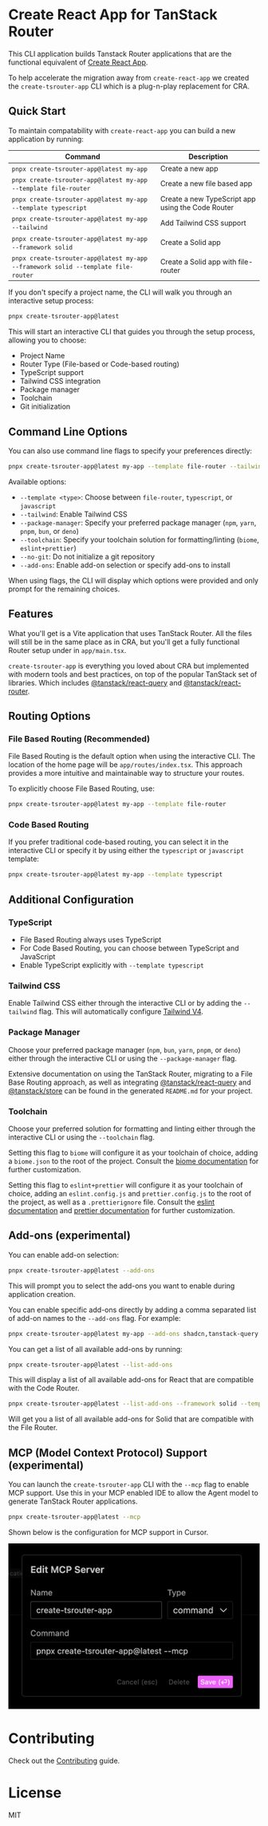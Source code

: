 # Create React App for TanStack Router

This CLI application builds Tanstack Router applications that are the functional equivalent of [Create React App](https://create-react-app.dev/).

To help accelerate the migration away from `create-react-app` we created the `create-tsrouter-app` CLI which is a plug-n-play replacement for CRA.

## Quick Start

To maintain compatability with `create-react-app` you can build a new application by running:

| Command                                                                          | Description                                       |
| -------------------------------------------------------------------------------- | ------------------------------------------------- |
| `pnpx create-tsrouter-app@latest my-app`                                          | Create a new app                                  |
| `pnpx create-tsrouter-app@latest my-app --template file-router`                   | Create a new file based app                       |
| `pnpx create-tsrouter-app@latest my-app --template typescript`                    | Create a new TypeScript app using the Code Router |
| `pnpx create-tsrouter-app@latest my-app --tailwind`                               | Add Tailwind CSS support                          |
| `pnpx create-tsrouter-app@latest my-app --framework solid`                        | Create a Solid app                                |
| `pnpx create-tsrouter-app@latest my-app --framework solid --template file-router` | Create a Solid app with file-router               |

If you don't specify a project name, the CLI will walk you through an interactive setup process:

```bash
pnpx create-tsrouter-app@latest
```

This will start an interactive CLI that guides you through the setup process, allowing you to choose:

- Project Name
- Router Type (File-based or Code-based routing)
- TypeScript support
- Tailwind CSS integration
- Package manager
- Toolchain
- Git initialization

## Command Line Options

You can also use command line flags to specify your preferences directly:

```bash
pnpx create-tsrouter-app@latest my-app --template file-router --tailwind --package-manager pnpm
```

Available options:

- `--template <type>`: Choose between `file-router`, `typescript`, or `javascript`
- `--tailwind`: Enable Tailwind CSS
- `--package-manager`: Specify your preferred package manager (`npm`, `yarn`, `pnpm`, `bun`, or `deno`)
- `--toolchain`: Specify your toolchain solution for formatting/linting (`biome`, `eslint+prettier`)
- `--no-git`: Do not initialize a git repository
- `--add-ons`: Enable add-on selection or specify add-ons to install

When using flags, the CLI will display which options were provided and only prompt for the remaining choices.

## Features

What you'll get is a Vite application that uses TanStack Router. All the files will still be in the same place as in CRA, but you'll get a fully functional Router setup under in `app/main.tsx`.

`create-tsrouter-app` is everything you loved about CRA but implemented with modern tools and best practices, on top of the popular TanStack set of libraries. Which includes [@tanstack/react-query](https://tanstack.com/query/latest) and [@tanstack/react-router](https://tanstack.com/router/latest).

## Routing Options

### File Based Routing (Recommended)

File Based Routing is the default option when using the interactive CLI. The location of the home page will be `app/routes/index.tsx`. This approach provides a more intuitive and maintainable way to structure your routes.

To explicitly choose File Based Routing, use:

```bash
pnpx create-tsrouter-app@latest my-app --template file-router
```

### Code Based Routing

If you prefer traditional code-based routing, you can select it in the interactive CLI or specify it by using either the `typescript` or `javascript` template:

```bash
pnpx create-tsrouter-app@latest my-app --template typescript
```

## Additional Configuration

### TypeScript

- File Based Routing always uses TypeScript
- For Code Based Routing, you can choose between TypeScript and JavaScript
- Enable TypeScript explicitly with `--template typescript`

### Tailwind CSS

Enable Tailwind CSS either through the interactive CLI or by adding the `--tailwind` flag. This will automatically configure [Tailwind V4](https://tailwindcss.com/).

### Package Manager

Choose your preferred package manager (`npm`, `bun`, `yarn`, `pnpm`, or `deno`) either through the interactive CLI or using the `--package-manager` flag.

Extensive documentation on using the TanStack Router, migrating to a File Base Routing approach, as well as integrating [@tanstack/react-query](https://tanstack.com/query/latest) and [@tanstack/store](https://tanstack.com/store/latest) can be found in the generated `README.md` for your project.

### Toolchain

Choose your preferred solution for formatting and linting either through the interactive CLI or using the `--toolchain` flag.

Setting this flag to `biome` will configure it as your toolchain of choice, adding a `biome.json` to the root of the project. Consult the [biome documentation](https://biomejs.dev/guides/getting-started/) for further customization.

Setting this flag to `eslint+prettier` will configure it as your toolchain of choice, adding an `eslint.config.js` and `prettier.config.js` to the root of the project, as well as a `.prettierignore` file. Consult the [eslint documentation](https://eslint.org/docs/latest/) and [prettier documentation](https://prettier.io/docs/) for further customization.

## Add-ons (experimental)

You can enable add-on selection:

```bash
pnpx create-tsrouter-app@latest --add-ons
```

This will prompt you to select the add-ons you want to enable during application creation.

You can enable specific add-ons directly by adding a comma separated list of add-on names to the `--add-ons` flag. For example:

```bash
pnpx create-tsrouter-app@latest my-app --add-ons shadcn,tanstack-query
```

You can get a list of all available add-ons by running:

```bash
pnpx create-tsrouter-app@latest --list-add-ons
```

This will display a list of all available add-ons for React that are compatible with the Code Router.

```bash
pnpx create-tsrouter-app@latest --list-add-ons --framework solid --template file-router
```

Will get you a list of all available add-ons for Solid that are compatible with the File Router.

## MCP (Model Context Protocol) Support (experimental)

You can launch the `create-tsrouter-app` CLI with the `--mcp` flag to enable MCP support. Use this in your MCP enabled IDE to allow the Agent model to generate TanStack Router applications.

```bash
pnpx create-tsrouter-app@latest --mcp
```

Shown below is the configuration for MCP support in Cursor.

![MCP Configuration](./images/mcp-configuration.png)

# Contributing

Check out the [Contributing](CONTRIBUTING.md) guide.

# License

MIT
